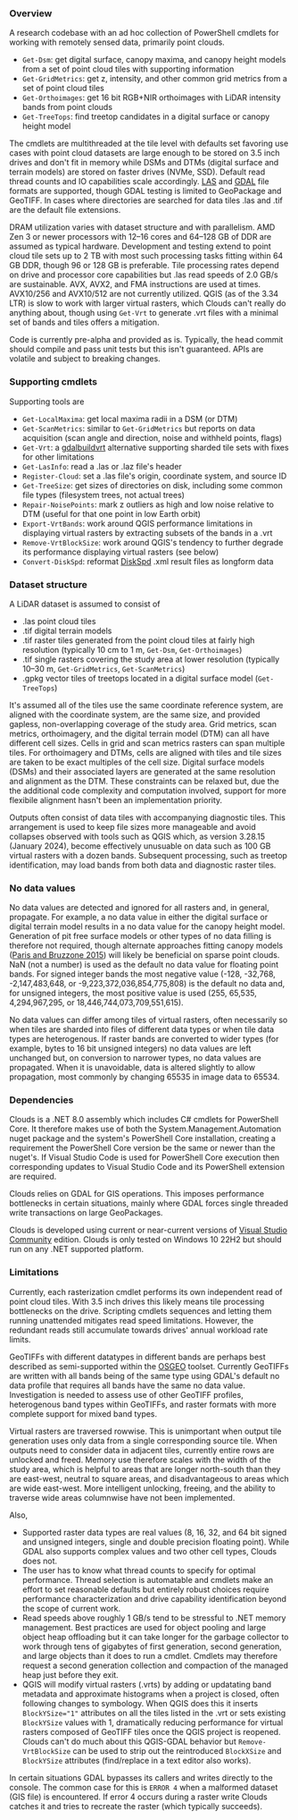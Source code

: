 ﻿### Overview
A research codebase with an ad hoc collection of PowerShell cmdlets for working with remotely sensed data, primarily point clouds.

- `Get-Dsm`: get digital surface, canopy maxima, and canopy height models from a set of point cloud tiles with supporting information
- `Get-GridMetrics`: get z, intensity, and other common grid metrics from a set of point cloud tiles
- `Get-Orthoimages`: get 16 bit RGB+NIR orthoimages with LiDAR intensity bands from point clouds
- `Get-TreeTops`: find treetop candidates in a digital surface or canopy height model

The cmdlets are multithreaded at the tile level with defaults set favoring use cases with point cloud datasets are large enough to be stored
on 3.5 inch drives and don't fit in memory while DSMs and DTMs (digital surface and terrain models) are stored on faster drives (NVMe, SSD). 
Default read thread counts and IO capabilities scale accordingly. [LAS](https://www.asprs.org/divisions-committees/lidar-division/laser-las-file-format-exchange-activities) 
and [GDAL](https://gdal.org/) file formats are supported, though GDAL testing is limited to GeoPackage and GeoTIFF. In cases where 
directories are searched for data tiles .las and .tif are the default file extensions.

DRAM utilization varies with dataset structure and with parallelism. AMD Zen 3 or newer processors with 12–16 cores and 64–128 GB of DDR are 
assumed as typical hardware. Development and testing extend to point cloud tile sets up to 2 TB with most such processing tasks fitting within 
64 GB DDR, though 96 or 128 GB is preferable. Tile processing rates depend on drive and processor core capabilities but .las read speeds of 2.0 
GB/s are sustainable. AVX, AVX2, and FMA instructions are used at times. AVX10/256 and AVX10/512 are not currently utilized. QGIS
(as of the 3.34 LTR) is slow to work with larger virtual rasters, which Clouds can't really do anything about, though using `Get-Vrt` to generate
.vrt files with a minimal set of bands and tiles offers a mitigation.

Code is currently pre-alpha and provided as is. Typically, the head commit should compile and pass unit tests but this isn't guaranteed. 
APIs are volatile and subject to breaking changes.

### Supporting cmdlets
Supporting tools are

- `Get-LocalMaxima`: get local maxima radii in a DSM (or DTM)
- `Get-ScanMetrics`: similar to `Get-GridMetrics` but reports on data acquisition (scan angle and direction, noise and withheld points, flags)
- `Get-Vrt`: a [gdalbuildvrt](https://gdal.org/programs/gdalbuildvrt.html) alternative supporting sharded tile sets with fixes for other limitations
- `Get-LasInfo`: read a .las or .laz file's header
- `Register-Cloud`: set a .las file's origin, coordinate system, and source ID
- `Get-TreeSize`: get sizes of directories on disk, including some common file types (filesystem trees, not actual trees)
- `Repair-NoisePoints`: mark z outliers as high and low noise relative to DTM (useful for that one point in low Earth orbit)
- `Export-VrtBands`: work around QGIS performance limitations in displaying virtual rasters by extracting subsets of the bands in a .vrt
- `Remove-VrtBlockSize`: work around QGIS's tendency to further degrade its performance displaying virtual rasters (see below)
- `Convert-DiskSpd`: reformat [DiskSpd](https://github.com/microsoft/diskspd) .xml result files as longform data

### Dataset structure
A LiDAR dataset is assumed to consist of

- .las point cloud tiles
- .tif digital terrain models
- .tif raster tiles generated from the point cloud tiles at fairly high resolution (typically 10 cm to 1 m, `Get-Dsm`, `Get-Orthoimages`)
- .tif single rasters covering the study area at lower resolution (typically 10–30 m, `Get-GridMetrics`, `Get-ScanMetrics`)
- .gpkg vector tiles of treetops located in a digital surface model (`Get-TreeTops`)

It's assumed all of the tiles use the same coordinate reference system, are aligned with the coordinate system, are the same size, and
provided gapless, non-overlapping coverage of the study area. Grid metrics, scan metrics, orthoimagery, and the digital terrain model (DTM)
can all have different cell sizes. Cells in grid and scan metrics rasters can span multiple tiles. For orthoimagery and DTMs, cells are 
aligned with tiles and tile sizes are taken to be exact multiples of the cell size. Digital surface models (DSMs) and their associated 
layers are generated at the same resolution and alignment as the DTM. These constraints can be relaxed but, due the the additional code
complexity and computation involved, support for more flexibile alignment hasn't been an implementation priority.

Outputs often consist of data tiles with accompanying diagnostic tiles. This arrangement is used to keep file sizes more manageable and
avoid collapses observed with tools such as QGIS which, as version 3.28.15 (January 2024), become effectively unusuable on data such as 
100 GB virtual rasters with a dozen bands. Subsequent processing, such as treetop identification, may load bands from both data and
diagnostic raster tiles.

### No data values
No data values are detected and ignored for all rasters and, in general, propagate. For example, a no data value in either the digital 
surface or digital terrain model results in a no data value for the canopy height model. Generation of pit free surface models or other
types of no data filling is therefore not required, though alternate approaches fitting canopy models ([Paris and Bruzzone 2015](https://doi.org/10.1109/TGRS.2014.2324016)) 
will likely be beneficial on sparse point clouds. NaN (not a number) is used as the default no data value for floating point bands. For
signed integer bands the most negative value (-128, -32,768, -2,147,483,648, or -9,223,372,036,854,775,808) is the default no data and,
for unsigned integers, the most positive value is used (255, 65,535, 4,294,967,295, or 18,446,744,073,709,551,615).

No data values can differ among tiles of virtual rasters, often necessarily so when tiles are sharded into files of different data types 
or when tile data types are heterogenous. If raster bands are converted to wider types (for example, bytes to 16 bit unsigned integers) 
no data values are left unchanged but, on conversion to narrower types, no data values are propagated. When it is unavoidable, data is 
altered slightly to allow propagation, most commonly by changing 65535 in image data to 65534.

### Dependencies
Clouds is a .NET 8.0 assembly which includes C# cmdlets for PowerShell Core. It therefore makes use of both the System.Management.Automation
nuget package and the system's PowerShell Core installation, creating a requirement the PowerShell Core version be the same or newer than 
the nuget's. If Visual Studio Code is used for PowerShell Core execution then corresponding updates to Visual Studio Code and its PowerShell 
extension are required.

Clouds relies on GDAL for GIS operations. This imposes performance bottlenecks in certain situations, mainly where GDAL forces single threaded 
write transactions on large GeoPackages.

Clouds is developed using current or near-current versions of [Visual Studio Community](https://visualstudio.microsoft.com/downloads/) 
edition. Clouds is only tested on Windows 10 22H2 but should run on any .NET supported platform.

### Limitations
Currently, each rasterization cmdlet performs its own independent read of point cloud tiles. With 3.5 inch drives this likely means tile
processing bottlenecks on the drive. Scripting cmdlets sequences and letting them running unattended mitigates read speed limitations. 
However, the redundant reads still accumulate towards drives' annual workload rate limits.

GeoTIFFs with different datatypes in different bands are perhaps best described as semi-supported within the [OSGEO](https://www.osgeo.org/) 
toolset. Currently GeoTIFFs are written with all bands being of the same type using GDAL's default no data profile that requires all bands
have the same no data value. Investigation is needed to assess use of other GeoTIFF profiles, heterogenous band types within GeoTIFFs, and
raster formats with more complete support for mixed band types.

Virtual rasters are traversed rowwise. This is unimportant when output tile generation uses only data from a single corresponding source tile.
When outputs need to consider data in adjacent tiles, currently entire rows are unlocked and freed. Memory use therefore scales with the
width of the study area, which is helpful to areas that are longer north-south than they are east-west, neutral to square areas, and 
disadvantageous to areas which are wide east-west. More intelligent unlocking, freeing, and the ability to traverse wide areas columnwise
have not been implemented.

Also,

- Supported raster data types are real values (8, 16, 32, and 64 bit signed and unsigned integers, single and double precision floating point).
  While GDAL also supports complex values and two other cell types, Clouds does not.
- The user has to know what thread counts to specify for optimal performance. Thread selection is automatable and cmdlets make an effort to 
  set reasonable defaults but entirely robust choices require performance characterization and drive capability identification beyond the scope 
  of current work.
- Read speeds above roughly 1 GB/s tend to be stressful to .NET memory management. Best practices are used for object pooling and large object
  heap offloading but it can take longer for the garbage collector to work through tens of gigabytes of first generation, second generation, and
  large objects than it does to run a cmdlet. Cmdlets may therefore request a second generation collection and compaction of the managed heap
  just before they exit.
- QGIS will modify virtual rasters (.vrts) by adding or updatating band metadata and approximate histograms when a project is closed, often 
  following changes to symbology. When QGIS does this it inserts `BlockYSize="1"` attributes on all the tiles listed in the .vrt or sets existing 
  `BlockYSize` values with 1, dramatically reducing performance for virtual rasters composed of GeoTIFF tiles once the QGIS project is reopened.
  Clouds can't do much about this QGIS-GDAL behavior but `Remove-VrtBlockSize` can be used to strip out the reintroduced `BlockXSize` and 
  `BlockYSize` attributes (find/replace in a text editor also works).

In certain situations GDAL bypasses its callers and writes directly to the console. The common case for this is `ERROR 4` when a malformed dataset
(GIS file) is encountered. If error 4 occurs during a raster write Clouds catches it and tries to recreate the raster (which typically succeeds).